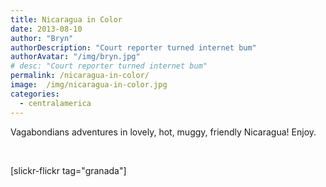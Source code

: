 ```yaml
---
title: Nicaragua in Color
date: 2013-08-10
author: "Bryn"
authorDescription: "Court reporter turned internet bum"
authorAvatar: "/img/bryn.jpg"
# desc: "Court reporter turned internet bum"
permalink: /nicaragua-in-color/
image:  /img/nicaragua-in-color.jpg
categories:
  - centralamerica
---
```

Vagabondians adventures in lovely, hot, muggy, friendly Nicaragua! Enjoy.

&nbsp;

[slickr-flickr tag="granada"]